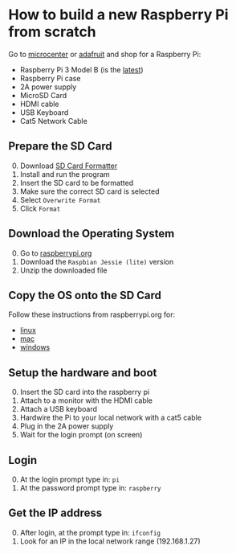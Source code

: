 # How to build a new Raspberry Pi from scratch
Go to [microcenter](https://www.microcenter.com) or [adafruit](https://www.adafruit.com) and shop for a Raspberry Pi:

* Raspberry Pi 3 Model B (is the [latest](https://www.raspberrypi.org/products/raspberry-pi-3-model-b/))
* Raspberry Pi case
* 2A power supply
* MicroSD Card
* HDMI cable
* USB Keyboard
* Cat5 Network Cable

## Prepare the SD Card
0. Download [SD Card Formatter](https://www.sdcard.org/downloads/formatter_4/)
0. Install and run the program
0. Insert the SD card to be formatted
0. Make sure the correct SD card is selected
0. Select `Overwrite Format`
0. Click `Format`

## Download the Operating System
0. Go to [raspberrypi.org](https://www.raspberrypi.org/downloads/raspbian/)
0. Download the `Raspbian Jessie (lite)` version
0. Unzip the downloaded file

## Copy the OS onto the SD Card
Follow these instructions from raspberrypi.org for:

* [linux](https://www.raspberrypi.org/documentation/installation/installing-images/linux.md)
* [mac](https://www.raspberrypi.org/documentation/installation/installing-images/mac.md)
* [windows](https://www.raspberrypi.org/documentation/installation/installing-images/windows.md)

## Setup the hardware and boot
0. Insert the SD card into the raspberry pi
0. Attach to a monitor with the HDMI cable
0. Attach a USB keyboard
0. Hardwire the Pi to your local network with a cat5 cable
0. Plug in the 2A power supply
0. Wait for the login prompt (on screen)

## Login
0. At the login prompt type in: `pi`
0. At the password prompt type in: `raspberry`

## Get the IP address
0. After login, at the prompt type in: `ifconfig`
0. Look for an IP in the local network range (192.168.1.27)